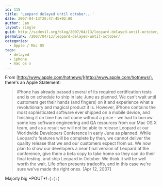```yaml
---
id: 115
title: 'Leopard delayed until october...'
date: 2007-04-13T20:47:45+02:00
author: Jan
layout: single
guid: http://sadevil.org/blog/2007/04/13/leopard-delayed-until-october/
permalink: /2007/04/13/leopard-delayed-until-october/
categories:
  - Apple / Mac OS
tags:
  - delayed
  - iphone
  - mac os x
---
```

From [http://www.apple.com/hotnews/](http://www.apple.com/hotnews/), there's an Apple Statement:

> iPhone has already passed several of its required certification tests and is on schedule to ship in late June as planned. We can't wait until customers get their hands (and fingers) on it and experience what a revolutionary and magical product it is. However, iPhone contains the most sophisticated software ever shipped on a mobile device, and finishing it on time has not come without a price - we had to borrow some key software engineering and QA resources from our Mac OS X team, and as a result we will not be able to release Leopard at our Worldwide Developers Conference in early June as planned. While Leopard's features will be complete by then, we cannot deliver the quality release that we and our customers expect from us. We now plan to show our developers a near final version of Leopard at the conference, give them a beta copy to take home so they can do their final testing, and ship Leopard in October. We think it will be well worth the wait. Life often presents tradeoffs, and in this case we're sure we've made the right ones. [Apr 12, 2007]

Majorly big \*POUT\*! :( :( :(